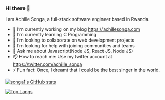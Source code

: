 ### Hi there 👋

I am Achille Songa, a full-stack software engineer based in Rwanda.

- 🔭 I’m currently working on my blog https://achillesonga.com
- 🌱 I’m currently learning C Programming
- 👯 I’m looking to collaborate on web development projects
- 🤔 I’m looking for help with joining communities and teams
- 💬 Ask me about Javascript(Node JS, React JS, Node JS)
- 📫 How to reach me: Use my twitter account at https://twitter.com/achille_songa
- ⚡ Fun fact: Once, I dreamt that I could be the best singer in the world.

[![songa1's GitHub stats](https://github-readme-stats.vercel.app/api?username=songa1)](https://github.com/songa1/github-readme-stats)

[![Top Langs](https://github-readme-stats.vercel.app/api/top-langs/?username=songa1&langs_count=8)](https://github.com/anuraghazra/github-readme-stats)
